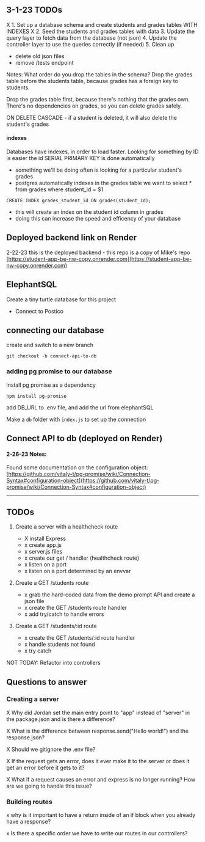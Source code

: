 ## 3-1-23 TODOs
X 1. Set up a database schema and create students and grades tables WITH INDEXES
X 2. Seed the students and grades tables with data
3. Update the query layer to fetch data from the database (not json)
4. Update the controller layer to use the queries correctly (if needed)
5. Clean up 
- delete old json files
- remove /tests endpoint


Notes:
What order do you drop the tables in the schema? Drop the grades table before the students table, because grades has a foreign key to students.

Drop the grades table first, because there's nothing that the grades own. There's no dependencies on grades, so you can delete grades safely.

ON DELETE CASCADE - if a student is deleted, it will also delete the student's grades

#### indexes
Databases have indexes, in order to load faster.
Looking for something by ID is easier
the id SERIAL PRIMARY KEY is done automatically
- something we'll be doing often is looking for a particular student's grades
- postgres automatically indexes in the grades table
we want to select * from grades where student_id = $1
```
CREATE INDEX grades_student_id ON grades(student_id);
```
- this will create an index on the student id column in grades
- doing this can increase the speed and efficency of your database


## Deployed backend link on Render
2-22-23 this is the deployed backend - this repo is a copy of Mike's repo
[https://student-app-be-nw-copy.onrender.com](https://student-app-be-nw-copy.onrender.com)


## ElephantSQL
Create a tiny turtle database for this project
- Connect to Postico

## connecting our database
create and switch to a new branch
```
git checkout -b connect-api-to-db
```

### adding pg promise to our database
install pg promise as a dependency
```
npm install pg-promise
```

add DB_URL to .env file, and add the url from elephantSQL

Make a `db` folder with `index.js` to set up the connection

## Connect API to db (deployed on Render)


#### 2-26-23 Notes:
Found some documentation on the configuration object:
[https://github.com/vitaly-t/pg-promise/wiki/Connection-Syntax#configuration-object](https://github.com/vitaly-t/pg-promise/wiki/Connection-Syntax#configuration-object)

---


## TODOs
1. Create a server with a healthcheck route
    - X install Express
    - x create app.js
    - x server.js files
    - x create our get / handler (healthcheck route)
    - x listen on a port
    - x listen on a port determined by an envvar

2. Create a GET /students route
    - x grab the hard-coded data from the demo prompt API and create a json file
    - x create the GET /students route handler
    - x add try/catch to handle errors

3. Create a GET /students/:id route
    - x create the GET /students/:id route handler
    - x handle students not found
    - x try catch

NOT TODAY: Refactor into controllers

## Questions to answer
### Creating a server
X Why did Jordan set the main entry point to "app" instead of "server" in the package.json and is there a difference?

X What is the difference between response.send("Hello world!") and the response.json?

X Should we gitignore the .env file?

X If the request gets an error, does it ever make it to the server or does it get an error before it gets to it?

X What if a request causes an error and express is no longer running? How are we going to handle this issue?

### Building routes
x why is it important to have a return inside of an if block when you already have a response?

x Is there a specific order we have to write our routes in our controllers?
